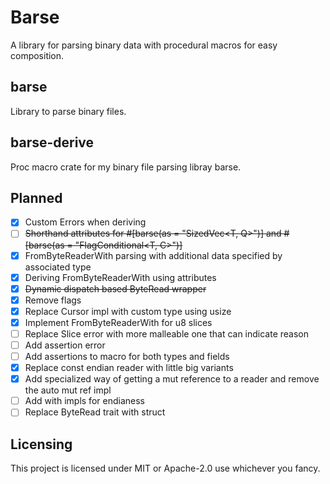 # Barse
A library for parsing binary data with procedural macros for easy composition.

## barse
Library to parse binary files.

## barse-derive
Proc macro crate for my binary file parsing libray barse.

## Planned
- [x] Custom Errors when deriving
- [ ] ~~Shorthand attributes for #[barse(as = "SizedVec<T, Q>")] and #[barse(as = "FlagConditional<T, C>")]~~
- [x] FromByteReaderWith parsing with additional data specified by associated type
- [x] Deriving FromByteReaderWith using attributes
- [x] ~~Dynamic dispatch based ByteRead wrapper~~
- [x] Remove flags
- [x] Replace Cursor impl with custom type using usize
- [x] Implement FromByteReaderWith for u8 slices
- [ ] Replace Slice error with more malleable one that can indicate reason
- [ ] Add assertion error
- [ ] Add assertions to macro for both types and fields
- [x] Replace const endian reader with little big variants
- [x] Add specialized way of getting a mut reference to a reader and remove the auto mut ref impl
- [ ] Add with impls for endianess
- [ ] Replace ByteRead trait with struct

## Licensing
This project is licensed under MIT or Apache-2.0 use whichever you fancy.
